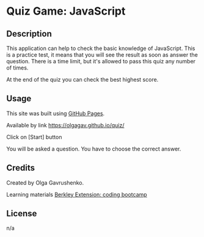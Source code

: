 # Quiz Game: JavaScript
## Description
This application can help to check the basic knowledge of JavaScript. This is a practice test, it means that you will see the result as soon as answer the question.
There is a time limit, but it's allowed to pass this quiz any number of times.

At the end of the quiz you can check the best highest score. 

## Usage
This site was built using [GitHub Pages](https://pages.github.com/). 

Available by link https://olgagav.github.io/quiz/

Click on [Start] button

You will be asked a question. You have to choose the correct answer.


## Credits
Created by Olga Gavrushenko.

Learning materials [Berkley Extension: coding bootcamp](https://extension.berkeley.edu/)


## License
n/a 
